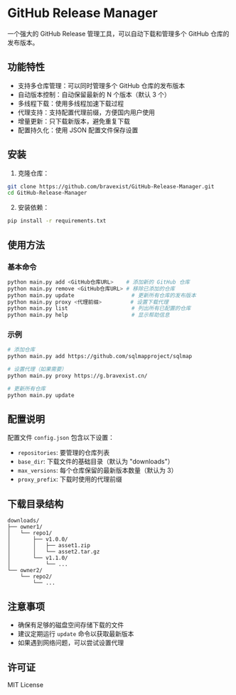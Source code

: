 # GitHub Release Manager

一个强大的 GitHub Release 管理工具，可以自动下载和管理多个 GitHub 仓库的发布版本。

## 功能特性

- 支持多仓库管理：可以同时管理多个 GitHub 仓库的发布版本
- 自动版本控制：自动保留最新的 N 个版本（默认 3 个）
- 多线程下载：使用多线程加速下载过程
- 代理支持：支持配置代理前缀，方便国内用户使用
- 增量更新：只下载新版本，避免重复下载
- 配置持久化：使用 JSON 配置文件保存设置

## 安装

1. 克隆仓库：
```bash
git clone https://github.com/bravexist/GitHub-Release-Manager.git
cd GitHub-Release-Manager
```

2. 安装依赖：
```bash
pip install -r requirements.txt
```

## 使用方法

### 基本命令

```bash
python main.py add <GitHub仓库URL>    # 添加新的 GitHub 仓库
python main.py remove <GitHub仓库URL> # 移除已添加的仓库
python main.py update                  # 更新所有仓库的发布版本
python main.py proxy <代理前缀>         # 设置下载代理
python main.py list                    # 列出所有已配置的仓库
python main.py help                    # 显示帮助信息
```

### 示例

```bash
# 添加仓库
python main.py add https://github.com/sqlmapproject/sqlmap

# 设置代理（如果需要）
python main.py proxy https://g.bravexist.cn/

# 更新所有仓库
python main.py update
```

## 配置说明

配置文件 `config.json` 包含以下设置：

- `repositories`: 要管理的仓库列表
- `base_dir`: 下载文件的基础目录（默认为 "downloads"）
- `max_versions`: 每个仓库保留的最新版本数量（默认为 3）
- `proxy_prefix`: 下载时使用的代理前缀

## 下载目录结构

```
downloads/
├── owner1/
│   └── repo1/
│       ├── v1.0.0/
│       │   ├── asset1.zip
│       │   └── asset2.tar.gz
│       └── v1.1.0/
│           └── ...
└── owner2/
    └── repo2/
        └── ...
```

## 注意事项

- 确保有足够的磁盘空间存储下载的文件
- 建议定期运行 `update` 命令以获取最新版本
- 如果遇到网络问题，可以尝试设置代理

## 许可证

MIT License
